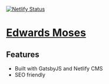 [![Netlify Status](https://api.netlify.com/api/v1/badges/ee98cedc-e8e6-47c0-9941-f553fdf5f213/deploy-status)](https://app.netlify.com/sites/reverent-mclean-515d69/deploys)

# [Edwards Moses](https://edwardsmoses.com) 

## Features
- Built with GatsbyJS and Netlify CMS
- SEO friendly 
